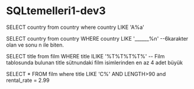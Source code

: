 # SQLtemelleri1-dev3


SELECT country from country where country LIKE 'A%a'

SELECT country from country WHERE country LIKE '______%n' --6karakter olan ve sonu n ile biten.

SELECT title from film WHERE title ILIKE '%T%T%T%T%' -- Film tablosunda bulunan title sütnundaki film isimlerinden en az 4 adet büyük 

SELECT * FROM film where title LIKE 'C%' AND LENGTH>90 and rental_rate = 2.99
